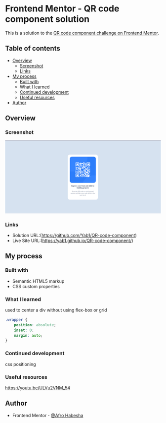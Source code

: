 # Frontend Mentor - QR code component solution

This is a solution to the [QR code component challenge on Frontend Mentor](https://www.frontendmentor.io/challenges/qr-code-component-iux_sIO_H). 

## Table of contents

- [Overview](#overview)
  - [Screenshot](#screenshot)
  - [Links](#links)
- [My process](#my-process)
  - [Built with](#built-with)
  - [What I learned](#what-i-learned)
  - [Continued development](#continued-development)
  - [Useful resources](#useful-resources)
- [Author](#author)

## Overview

### Screenshot

![](images/Screenshot.png)


### Links

- Solution URL:(https://github.com/Yab1/QR-code-component)
- Live Site URL:(https://yab1.github.io/QR-code-component/)

## My process

### Built with

- Semantic HTML5 markup
- CSS custom properties


### What I learned

used to center a div without using flex-box or grid
```css
.wrapper {
    position: absolute;
    inset: 0;
    margin: auto;
}
```

### Continued development

css positioning

### Useful resources

https://youtu.be/ULVu2VNM_54

## Author

- Frontend Mentor - [@Afro Habesha](https://www.frontendmentor.io/profile/AfroHabesha)
